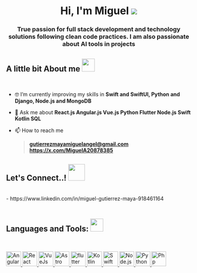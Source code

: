 <h1 align="center">Hi, I'm Miguel </b><img src="https://firebasestorage.googleapis.com/v0/b/favourites-c9f9a.appspot.com/o/hello.webp?alt=media&token=da2e5c08-9b3a-4ba4-9b22-605274e12cbd"></h1>
<h3 align="center">True passion for full stack development and technology solutions following clean code practices. I am also passionate about AI tools in projects</h3>

## **A little bit About me** <picture><img src="https://firebasestorage.googleapis.com/v0/b/favourites-c9f9a.appspot.com/o/code.webp?alt=media&token=adb707f0-a00a-405c-817a-61be29b00f8a" width="35" /></picture>

<br/>

- 🤓 I’m currently improving my skills in **Swift and SwiftUI, Python and Django, Node.js and MongoDB**

- 💬 Ask me about **React.js Angular.js Vue.js Python Flutter Node.js Swift Kotlin SQL**

- 📫 How to reach me
  > **gutierrezmayamiguelangel@gmail.com** <br/>
  > **https://x.com/MiguelA20878385**


## **Let's Connect..!** <img src="https://firebasestorage.googleapis.com/v0/b/favourites-c9f9a.appspot.com/o/handshake.gif?alt=media&token=5cb4a4f8-25b7-4ae8-860a-b6a15ae6f23b" width="45" />
<div align='left'>
  <br/>
  - https://www.linkedin.com/in/miguel-gutierrez-maya-918461164
  <br/>
</div>

<br />

## **Languages and Tools:** <img src="https://firebasestorage.googleapis.com/v0/b/favourites-c9f9a.appspot.com/o/code-icon.webp?alt=media&token=74424b1d-8f8d-4e75-9b66-60120709ed3f" width="35" />

<br />

<p align="left">
  <a href="https://angularjs.org/" target="_blank" rel="noreferrer">
    <img src="https://firebasestorage.googleapis.com/v0/b/favourites-c9f9a.appspot.com/o/angular.webp?alt=media&token=88555418-00ab-4aa8-ae4c-dfcf02c5c279" alt="Angular" width="40" height="40"/>
  </a>
  <a href="https://react.dev/" target="_blank" rel="noreferrer">
    <img src="https://firebasestorage.googleapis.com/v0/b/favourites-c9f9a.appspot.com/o/react.webp?alt=media&token=c97b2b52-4ceb-45a3-9b20-7ad2f453302f" alt="React" width="40" height="40"/>
  </a>
  <a href="https://vuejs.org/" target="_blank" rel="noreferrer">
    <img src="https://firebasestorage.googleapis.com/v0/b/favourites-c9f9a.appspot.com/o/vuejs.webp?alt=media&token=b322f4fd-c249-4b7f-a46d-49f8cf29920d" alt="VueJs" width="40" height="40"/>
  </a>
  <a href="https://astro.build/" target="_blank" rel="noreferrer">
    <img src="https://firebasestorage.googleapis.com/v0/b/favourites-c9f9a.appspot.com/o/astro.webp?alt=media&token=953220a9-24f8-43d3-8933-7ae213217d86" alt="Astro" width="40" height="40"/>
  </a>
  <a href="https://flutter.dev/" target="_blank" rel="noreferrer"> 
    <img src="https://firebasestorage.googleapis.com/v0/b/favourites-c9f9a.appspot.com/o/flutter.webp?alt=media&token=49347d69-d77a-401d-a9a0-89190f05129b" alt="flutter" width="40" height="40"/>
  </a>
  <a href="https://kotlinlang.org/" target="_blank" rel="noreferrer">
    <img src="https://firebasestorage.googleapis.com/v0/b/favourites-c9f9a.appspot.com/o/kotlin.avif?alt=media&token=bdd34bac-3c7a-43ca-9ed8-970001e652b2" alt="Kotlin" width="40" height="40"/>
  </a>
  <a href="https://developer.apple.com/swift/" target="_blank" rel="noreferrer">
    <img src="https://firebasestorage.googleapis.com/v0/b/favourites-c9f9a.appspot.com/o/swift.avif?alt=media&token=0785d991-538f-4f4b-a910-d27bd805c4bf" alt="Swift" width="40" height="40"/>
  </a>
  <a href="https://nodejs.org/en" target="_blank" rel="noreferrer"> 
    <img src="https://firebasestorage.googleapis.com/v0/b/favourites-c9f9a.appspot.com/o/nodejs.avif?alt=media&token=7781c429-78c4-4be1-af46-dc1a26fff243" alt="Node.js" width="40" height="40"/>
  </a>
  <a href="https://www.python.org/" target="_blank" rel="noreferrer"> 
    <img src="https://firebasestorage.googleapis.com/v0/b/favourites-c9f9a.appspot.com/o/python.avif?alt=media&token=d0a4417a-fdaa-42dd-8ff5-0a393e30ed58" alt="Python" width="40" height="40"/>
  </a>
  <a href="https://www.php.net/manual/es/intro-whatis.php" target="_blank" rel="noreferrer"> 
    <img src="https://firebasestorage.googleapis.com/v0/b/favourites-c9f9a.appspot.com/o/php.svg?alt=media&token=4bf0d064-a5ac-4380-80df-3e687e0258b9" alt="Php" width="40" height="40"/>
  </a>
</p>

<!--
**MiguelAngelGutierrezMaya/MiguelAngelGutierrezMaya** is a ✨ _special_ ✨ repository because its `README.md` (this file) appears on your GitHub profile.

Here are some ideas to get you started:

- 🔭 I’m currently working on ...
- 🌱 I’m currently learning ...
- 👯 I’m looking to collaborate on ...
- 🤔 I’m looking for help with ...
- 💬 Ask me about ...
- 📫 How to reach me: ...
- 😄 Pronouns: ...
- ⚡ Fun fact: ...
-->
